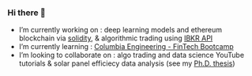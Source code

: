 ### Hi there 👋


- I’m currently working on : deep learning models and ethereum blockchain via [solidity](https://docs.soliditylang.org/en/v0.8.4/), & algorithmic trading using [IBKR API](https://www.interactivebrokers.com/en/index.php?f=5041)
- I’m currently learning : [Columbia Engineering - FinTech Bootcamp](https://bootcamp.cvn.columbia.edu/fintech/) 
- I’m looking to collaborate on : algo trading and data science YouTube tutorials & solar panel efficiecy data analysis (see my [Ph.D. thesis](https://github.com/illyanyc/HydrophobicGlassStudies/blob/9aaf9269e54ccf6d33525b7b548664d54b77298a/Hydrophobic%20Fluoropolymer%20Nano-Coatings.pdf))
